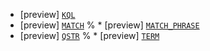 * [preview] [`KQL`](../../functions-operators/search-functions.md#esql-kql)
* [preview] [`MATCH`](../../functions-operators/search-functions.md#esql-match)
  % * [preview] [
  `MATCH_PHRASE`](../../functions-operators/search-functions.md#esql-match-phrase)
* [preview] [`QSTR`](../../functions-operators/search-functions.md#esql-qstr)
  % * [preview] [
  `TERM`](../../functions-operators/search-functions.md#esql-term)
